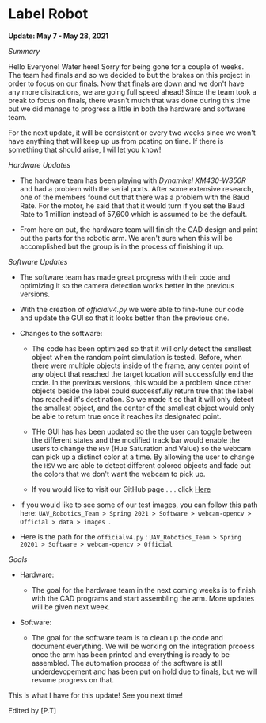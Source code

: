 # Label Robot

**Update: May 7 - May 28, 2021**

*Summary*

Hello Everyone! Water here! Sorry for being gone for a couple of weeks. The team had finals and so we decided to but the brakes on this project in order to focus on our finals. Now that finals are down and we don't have any more distractions, we are going full speed ahead! Since the team took a break to focus on finals, there wasn't much that was done during this time but we did manage to progress a little in both the hardware and software team.  

For the next update, it will be consistent or every two weeks since we won't have anything that will keep up us from posting on time. If there is something that should arise, I wil let you know!

*Hardware Updates*
* The hardware team has been playing with *Dynamixel XM430-W350R* and had a problem with the serial ports. After some extensive research, one of the members found out that there was a problem with the Baud Rate. For the motor, he said that that it would turn if you set the Baud Rate to 1 million instead of 57,600 which is assumed to be the default. 

* From here on out, the hardware team will finish the CAD design and print out the parts for the robotic arm. We aren't sure when this will be accomplished but the group is in the process of finishing it up. 


*Software Updates* 
* The software team has made great progress with their code and optimizing it so the camera detection works better in the previous versions. 

* With the creation of *officialv4.py* we were able to fine-tune our code and update the GUI so that it looks better than the previous one. 

* Changes to the software: 

    * The code has been optimized so that it will only detect the smallest object when the random point simulation is tested. Before, when there were multiple objects inside of the frame, any center point of any object that reached the target location will successfully end the code. In the previous versions, this would be a problem since other objects beside the label could successfully return true that the label has reached it's destination. So we made it so that it will only detect the smallest object, and the center of the smallest object would only be able to return true once it reaches its designated point.

    * THe GUI has has been updated so the the user can toggle between the different states and the modified track bar would enable the users to change the `HSV` (Hue Saturation and Value) so the webcam can pick up a distinct color at a time. By allowing the user to change the `HSV` we are able to detect different colored objects and fade out the colors that we don't want the webcam to pick up.


    * If you would like to visit our GitHub page . . . click [Here](https://github.com/Lyfae/UAV_Robotics_Team)

* If you would like to see some of our test images, you can follow this path here:
 `UAV_Robotics_Team > Spring 2021 > Software > webcam-opencv > Official > data > images `.

 * Here is the path for the `officialv4.py` : `UAV_Robotics_Team > Spring 20201 > Software > webcam-opencv > Official `

 *Goals* 
 * Hardware:
    * The goal for the hardware team in the next coming weeks is to finish with the CAD programs and start assembling the arm. More updates will be given next week. 

* Software: 
    * The goal for the software team is to clean up the code and document everything. We will be working on the integration prcoess once the arm has been printed and everything is ready to be assembled. The automation process of the software is still underdevopement and has been put on hold due to finals, but we will resume progress on that. 

This is what I have for this update! See you next time!

Edited by [P.T]
